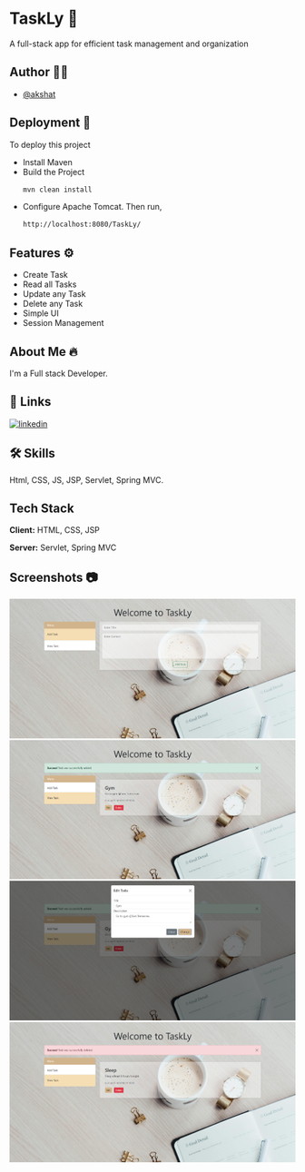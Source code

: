 
# TaskLy 📝

A full-stack app for efficient task management and organization


## Author 🧔‍♂️

- [@akshat](https://www.github.com/akshatg02/)

## Deployment 🚀

To deploy this project
- Install Maven
- Build the Project
  ```bash
  mvn clean install
  ```
- Configure Apache Tomcat. 
  Then run,
  ```bash
  http://localhost:8080/TaskLy/
  ```


## Features ⚙️

- Create Task
- Read all Tasks
- Update any Task
- Delete any Task
- Simple UI
- Session Management

## About Me 🔥
I'm a Full stack Developer.

## 🔗 Links
[![linkedin](https://img.shields.io/badge/linkedin-0A66C2?style=for-the-badge&logo=linkedin&logoColor=white)](https://www.linkedin.com/in/akshat-garg-9021a8225/)


## 🛠 Skills
Html, CSS, JS, JSP, Servlet, Spring MVC.


## Tech Stack

**Client:** HTML, CSS, JSP

**Server:** Servlet, Spring MVC


## Screenshots 📷

![alt text](TaskLy/src/main/resources/static/TasklyImages/1.png)
![alt text](TaskLy/src/main/resources/static/TasklyImages/2.png)
![alt text](TaskLy/src/main/resources/static/TasklyImages/3.png)
![alt text](TaskLy/src/main/resources/static/TasklyImages/4.png)
